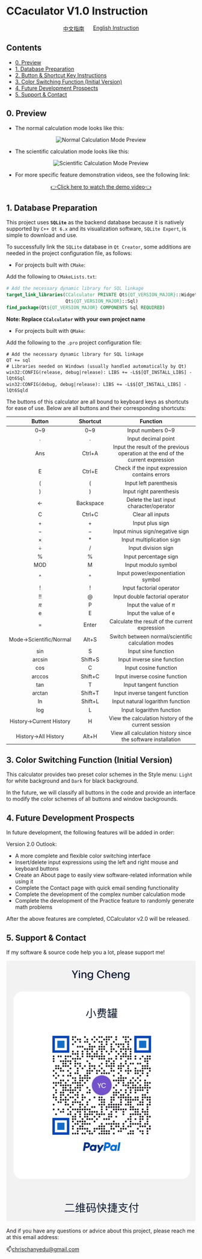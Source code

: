# CCaculator V1.0 Instruction

<div style="display: flex; justify-content: space-between; padding: 0 30%;">
  <a href="./README.md">中文指南</a>
  <a href="./ReadMe_EN.md">English Instruction</a>
</div>

## Contents

- [0. Preview](#chapter-0)
- [1. Database Preparation](#chapter-1)
- [2. Button & Shortcut Key Instructions](#chapter-2)
- [3. Color Switching Function (Initial Version)](#chapter-3)
- [4. Future Development Prospects](#chapter-4)
- [5. Support & Contact](#Support)

## <a id="chapter-0">0. Preview</a>

- The normal calculation mode looks like this:

<div style="text-align: center;"> 
	<img src="https://pic.imgdb.cn/item/66875f1bd9c307b7e92ac000.png" alt="Normal Calculation Mode Preview">
</div>

- The scientific calculation mode looks like this:

<div style="text-align: center;"> 
	<img src="https://pic.imgdb.cn/item/66875f3fd9c307b7e92af696.png" alt="Scientific Calculation Mode Preview">
</div>

- For more specific feature demonstration videos, see the following link:

<div style="text-align: center;">
  <a href="https://www.bilibili.com/video/BV12UhZe5EwT/?vd_source=057305f6f7570cd5ef98cb1a31358015" target="\_blank">👉Click here to watch the demo video👈</a>
</div>

## <a id="chapter-1">1. Database Preparation</a>

This project uses **`SQLite`** as the backend database because it is natively supported by `C++ Qt 6.x` and its visualization software, `SQLite Expert`, is simple to download and use.

To successfully link the `SQLite` database in `Qt Creator`, some additions are needed in the project configuration file, as follows:

- For projects built with `CMake`:

Add the following to `CMakeLists.txt`:

```CMake
# Add the necessary dynamic library for SQL linkage
target_link_libraries(CCalculator PRIVATE Qt${QT_VERSION_MAJOR}::Widgets
                      Qt${QT_VERSION_MAJOR}::Sql)
find_package(Qt${QT_VERSION_MAJOR} COMPONENTS Sql REQUIRED)
```

**Note: Replace `CCalculator` with your own project name**

- For projects built with `QMake`:

Add the following to the `.pro` project configuration file:

```QMake
# Add the necessary dynamic library for SQL linkage
QT += sql
# Libraries needed on Windows (usually handled automatically by Qt)
win32:CONFIG(release, debug|release): LIBS += -L$$[QT_INSTALL_LIBS] -lQt6Sql
win32:CONFIG(debug, debug|release): LIBS += -L$$[QT_INSTALL_LIBS] -lQt6Sqld
```

The buttons of this calculator are all bound to keyboard keys as shortcuts for ease of use. Below are all buttons and their corresponding shortcuts:

| Button                  | Shortcut   | Function                           |
|:-----------------------:|:---------:|:---------------------------------:|
| 0~9                     | 0~9       | Input numbers 0~9                 |
| .                       | .         | Input decimal point               |
| Ans                     | Ctrl+A    | Input the result of the previous operation at the end of the current expression |
| E                       | Ctrl+E    | Check if the input expression contains errors |
| (                       | (         | Input left parenthesis            |
| )                       | )         | Input right parenthesis           |
| ←                       | Backspace | Delete the last input character/operator |
| C                       | Ctrl+C    | Clear all inputs                  |
| $+$                     | $+$       | Input plus sign                   |
| $-$                     | $-$       | Input minus sign/negative sign    |
| ×                       | $*$       | Input multiplication sign         |
| ÷                       | /         | Input division sign               |
| %                       | %         | Input percentage sign             |
| MOD                     | M         | Input modulo symbol               |
| ^                       | ^         | Input power/exponentiation symbol |
| !                       | !         | Input factorial operator          |
| !!                      | @         | Input double factorial operator   |
| $\pi$                   | P         | Input the value of $\pi$          |
| e                       | E         | Input the value of e              |
| =                       | Enter     | Calculate the result of the current expression |
| Mode→Scientific/Normal  | Alt+S     | Switch between normal/scientific calculation modes |
| sin                     | S         | Input sine function               |
| arcsin                  | Shift+S   | Input inverse sine function       |
| cos                     | C         | Input cosine function             |
| arccos                  | Shift+C   | Input inverse cosine function     |
| tan                     | T         | Input tangent function            |
| arctan                  | Shift+T   | Input inverse tangent function    |
| ln                      | Shift+L   | Input natural logarithm function  |
| log                     | L         | Input logarithm function          |
| History→Current History | H         | View the calculation history of the current session |
| History→All History     | Alt+H     | View all calculation history since the software installation |

## <a id="chapter-3">3. Color Switching Function (Initial Version)</a>

This calculator provides two preset color schemes in the Style menu: `Light` for white background and `Dark` for black background.

In the future, we will classify all buttons in the code and provide an interface to modify the color schemes of all buttons and window backgrounds.

## <a id="chapter-4">4. Future Development Prospects</a>

In future development, the following features will be added in order:

Version 2.0 Outlook:

- A more complete and flexible color switching interface
- Insert/delete input expressions using the left and right mouse and keyboard buttons
- Create an About page to easily view software-related information while using it
- Complete the Contact page with quick email sending functionality
- Complete the development of the complex number calculation mode
- Complete the development of the Practice feature to randomly generate math problems

After the above features are completed, CCalculator v2.0 will be released.

## <a id="Support">5. Support & Contact</a>

If my software & source code help you a lot, please support me!

<div style="text-align: center;"> 
	<img src="./SupportOnMe_Paypal.png" alt="Support">
</div>

And if you have any questions or advice about this project, please reach me at this email address:

📫chrischanyedu@gmail.com
